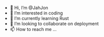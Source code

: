 - 👋 Hi, I’m @JahJon
- 👀 I’m interested in coding
- 🌱 I’m currently learning Rust
- 💞️ I’m looking to collaborate on deployment
- 📫 How to reach me ...

<!---
JahJon/JahJon is a ✨ special ✨ repository because its `README.md` (this file) appears on your GitHub profile.
You can click the Preview link to take a look at your changes.
--->
